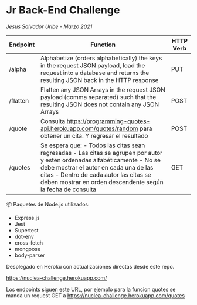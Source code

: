 # Jr Back-End Challenge
*Jesus Salvador Uribe - Marzo 2021*

| Endpoint | Function | HTTP Verb |
|----------|-------------------|-----------|
| /alpha   | Alphabetize (orders alphabetically) the keys in the request JSON payload, load the request into a database and returns the resulting JSON back in the HTTP response| PUT|
| /flatten | Flatten any JSON Arrays in the request JSON payload (comma separated) such that the resulting JSON does not contain any JSON Arrays| POST|
| /quote   | Consulta https://programming-quotes-api.herokuapp.com/quotes/random para obtener un cita. Y regresar el resultado| POST      |
| /quotes  | Se espera que: - Todos las citas sean regresadas - Las citas se agrupen por autor y esten ordenadas alfabéticamente - No se debe mostrar el autor en cada una de las citas - Dentro de cada autor las citas se deben mostrar en orden descendente según la fecha de consulta |  GET      |

📦 Paquetes de Node.js utilizados:

- Express.js
- Jest
- Supertest
- dot-env
- cross-fetch
- mongoose
- body-parser

Desplegado en Heroku con actualizaciones directas desde este repo.

https://nuclea-challenge.herokuapp.com/

Los endpoints siguen este URL, por ejemplo para la funcion quotes se manda un request GET a https://nuclea-challenge.herokuapp.com/quotes

